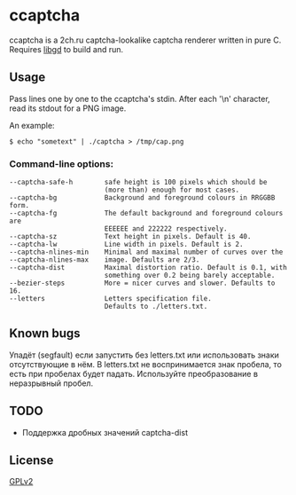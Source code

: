 # ccaptcha

ccaptcha is a 2ch.ru captcha-lookalike captcha renderer written in pure C.
Requires [libgd](https://bitbucket.org/libgd/gd-libgd/) to build and run.

## Usage

Pass lines one by one to the ccaptcha's stdin. After each '\n' character,
read its stdout for a PNG image.

An example:

    $ echo "sometext" | ./captcha > /tmp/cap.png

### Command-line options:
```
--captcha-safe-h        safe height is 100 pixels which should be
                        (more than) enough for most cases.
--captcha-bg            Background and foreground colours in RRGGBB form.
--captcha-fg            The default background and foreground colours are
                        EEEEEE and 222222 respectively.
--captcha-sz            Text height in pixels. Default is 40.
--captcha-lw            Line width in pixels. Default is 2.
--captcha-nlines-min    Minimal and maximal number of curves over the
--captcha-nlines-max    image. Defaults are 2/3.
--captcha-dist          Maximal distortion ratio. Default is 0.1, with
                        something over 0.2 being barely acceptable.
--bezier-steps          More = nicer curves and slower. Defaults to 16.
--letters               Letters specification file.
                        Defaults to ./letters.txt.
```

## Known bugs

Упадёт (segfault) если запустить без letters.txt или использовать знаки отсутствующие в нём.
В letters.txt не воспринимается знак пробела, то есть при пробелах будет падать. Используйте преобразование в неразрывный пробел.

## TODO
  - Поддержка дробных значений captcha-dist

## License
[GPLv2](http://www.gnu.org/licenses/gpl-2.0.html)
